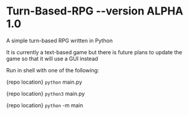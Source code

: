 # Turn-Based-RPG --version ALPHA 1.0
A simple turn-based RPG written in Python

It is currently a text-based game but there is future plans to update the game so that it will use a GUI instead

Run in shell with one of the following:  

{repo location}  `python` main.py  
  
{repo location} `python3` main.py  

{repo location} `python` -m main